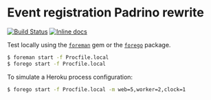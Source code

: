 # Event registration Padrino rewrite

[![Build Status](https://travis-ci.org/thewpaney/eventreg.svg?branch=padrino)](https://travis-ci.org/thewpaney/eventreg)
[![Inline docs](http://inch-ci.org/github/thewpaney/eventreg.svg?branch=padrino)](http://inch-ci.org/github/thewpaney/eventreg)

Test locally using the [`foreman`](https://github.com/ddollar/foreman) gem or the [`forego`](https://github.com/ddollar/forego) package.

```bash
$ foreman start -f Procfile.local
$ forego start -f Procfile.local
```

To simulate a Heroku process configuration:

```bash
$ forego start -f Procfile.local -m web=5,worker=2,clock=1
```